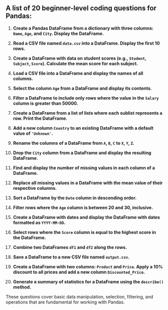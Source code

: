 ## A list of 20 beginner-level coding questions for Pandas:

1. **Create a Pandas DataFrame from a dictionary with three columns: `Name`, `Age`, and `City`. Display the DataFrame.**

2. **Read a CSV file named `data.csv` into a DataFrame. Display the first 10 rows.**

3. **Create a DataFrame with data on student scores (e.g., `Student`, `Subject`, `Score`). Calculate the mean score for each subject.**

4. **Load a CSV file into a DataFrame and display the names of all columns.**

5. **Select the column `Age` from a DataFrame and display its contents.**

6. **Filter a DataFrame to include only rows where the value in the `Salary` column is greater than 50000.**

7. **Create a DataFrame from a list of lists where each sublist represents a row. Print the DataFrame.**

8. **Add a new column `Country` to an existing DataFrame with a default value of `'Unknown'`.**

9. **Rename the columns of a DataFrame from `A`, `B`, `C` to `X`, `Y`, `Z`.**

10. **Drop the `City` column from a DataFrame and display the resulting DataFrame.**

11. **Find and display the number of missing values in each column of a DataFrame.**

12. **Replace all missing values in a DataFrame with the mean value of their respective columns.**

13. **Sort a DataFrame by the `Date` column in descending order.**

14. **Filter rows where the `Age` column is between 20 and 30, inclusive.**

15. **Create a DataFrame with dates and display the DataFrame with dates formatted as `YYYY-MM-DD`.**

16. **Select rows where the `Score` column is equal to the highest score in the DataFrame.**

17. **Combine two DataFrames `df1` and `df2` along the rows.**

18. **Save a DataFrame to a new CSV file named `output.csv`.**

19. **Create a DataFrame with two columns: `Product` and `Price`. Apply a 10% discount to all prices and add a new column `Discounted_Price`.**

20. **Generate a summary of statistics for a DataFrame using the `describe()` method.**

These questions cover basic data manipulation, selection, filtering, and operations that are fundamental for working with Pandas.